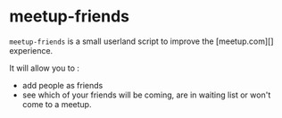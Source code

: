 # meetup-friends

`meetup-friends` is a small userland script to improve the [meetup.com][]
experience.

It will allow you to :

- add people as friends
- see which of your friends will be coming, are in waiting list or won't come
  to a meetup.

